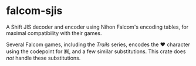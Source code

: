 # falcom-sjis

A Shift JIS decoder and encoder using Nihon Falcom's encoding tables, for
maximal compatibility with their games.

Several Falcom games, including the *Trails* series, encodes the ♥ character
using the codepoint for ㈱, and a few similar substitutions. This crate does
*not* handle these substitutions.

